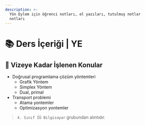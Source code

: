 ```yaml
---
description: >-
  Yön Eylem için öğrenci notları, el yazıları, tutulmuş notlar
  notları
---
```


# 📚 Ders İçeriği \| YE

## 📅 Vizeye Kadar İşlenen Konular

- Doğrusal programlama çözüm yöntemleri
  - Grafik Yöntem
  - Simplex Yöntem
  - Dual, primal
- Transport problemi
  - Atama yontemler
  - Optimizasyon yontemler

> `4. Sınıf İÜ Bilgisayar` grubundan alıntıdır.
